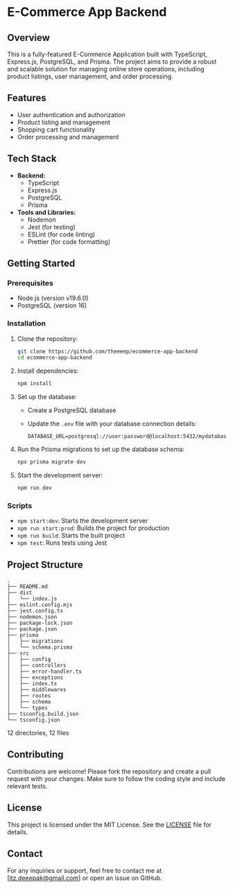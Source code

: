 
# E-Commerce App Backend

## Overview

This is a fully-featured E-Commerce Application built with TypeScript, Express.js, PostgreSQL, and Prisma. The project aims to provide a robust and scalable solution for managing online store operations, including product listings, user management, and order processing.

## Features

- User authentication and authorization
- Product listing and management
- Shopping cart functionality
- Order processing and management

## Tech Stack

- **Backend:**
  - TypeScript
  - Express.js
  - PostgreSQL
  - Prisma
- **Tools and Libraries:**
  - Nodemon
  - Jest (for testing)
  - ESLint (for code linting)
  - Prettier (for code formatting)

## Getting Started

### Prerequisites

- Node.js (version v19.6.0)
- PostgreSQL (version 16)

### Installation

1. Clone the repository:

   ```bash
   git clone https://github.com/theeeep/ecommerce-app-backend
   cd ecommerce-app-backend
   ```

2. Install dependencies:

   ```bash
   npm install
   ```

3. Set up the database:

   - Create a PostgreSQL database
   - Update the `.env` file with your database connection details:

     ```
     DATABASE_URL=postgresql://user:password@localhost:5432/mydatabase
     ```

4. Run the Prisma migrations to set up the database schema:

   ```bash
   npx prisma migrate dev
   ```

5. Start the development server:
   ```bash
   npm run dev
   ```

### Scripts

- `npm start:dev`: Starts the development server
- `npm run start:prod`: Builds the project for production
- `npm run build`: Starts the built project
- `npm test`: Runs tests using Jest

## Project Structure

```
.
├── README.md
├── dist
│   └── index.js
├── eslint.config.mjs
├── jest.config.ts
├── nodemon.json
├── package-lock.json
├── package.json
├── prisma
│   ├── migrations
│   └── schema.prisma
├── src
│   ├── config
│   ├── controllers
│   ├── error-handler.ts
│   ├── exceptions
│   ├── index.ts
│   ├── middlewares
│   ├── routes
│   ├── schema
│   └── types
├── tsconfig.build.json
└── tsconfig.json

```

12 directories, 12 files

## Contributing

Contributions are welcome! Please fork the repository and create a pull request with your changes. Make sure to follow the coding style and include relevant tests.

## License

This project is licensed under the MIT License. See the [LICENSE](LICENSE) file for details.

## Contact

For any inquiries or support, feel free to contact me at [itz.deeepak@gmail.com] or open an issue on GitHub.

